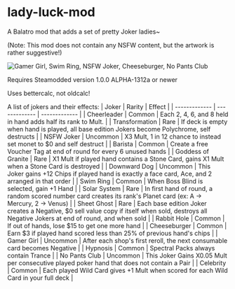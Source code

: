# lady-luck-mod
 A Balatro mod that adds a set of pretty Joker ladies~

 (Note: This mod does not contain any NSFW content, but the artwork is rather suggestive!)

![Gamer Girl, Swim Ring, NSFW Joker, Cheeseburger, No Pants Club](https://media.discordapp.net/attachments/928010953549824100/1328042296960352276/image.png?ex=67854345&is=6783f1c5&hm=dba7093a295ff7c5521caa38cffd6ed2db652f35b0f8396e3052bc31b9183a45&=&format=webp&quality=lossless&width=605&height=209)
 
 Requires Steamodded version 1.0.0 ALPHA-1312a or newer
 
 Uses bettercalc, not oldcalc!

 A list of jokers and their effects:
| Joker  | Rarity | Effect |
| ------------- | ------------- | ------------- |
| Cheerleader  | Common | Each 2, 4, 6, and 8 held in hand adds half its rank to Mult.  |
| Transformation  | Rare | If deck is empty when hand is played, all base edition Jokers become Polychrome, self destructs  |
| NSFW Joker | Uncommon | X3 Mult, 1 in 12 chance to instead set monet to $0 and self destruct |
| Barista | Common | Create a free Voucher Tag at end of round for every 6 unused hands |
| Goddess of Granite | Rare | X1 Mult if played hand contains a Stone Card, gains X1 Mult when a Stone Card is destroyed |
| Downward Dog | Uncommon | This Joker gains +12 Chips if played hand is exactly a face card, Ace, and 2 arranged in that order |
| Swim Ring | Common | When Boss Blind is selected, gain +1 Hand |
| Solar System | Rare | In first hand of round, a random scored number card creates its rank's Planet card (ex: A -> Mercury, 2 -> Venus) |
| Sheet Ghost | Rare | Each base edition Joker creates a Negative, $0 sell value copy if itself when sold, destroys all Negative Jokers at end of round, and when sold |
| Rabbit Hole | Common | If out of hands, lose $15 to get one more hand |
| Cheeseburger | Common | Earn $3 if played hand scored less than 25% of previous hand's chips |
| Gamer Girl | Uncommon | After each shop's first reroll, the next consumable card becomes Negative |
| Hypnosis | Common | Spectral Packs always contain Trance |
| No Pants Club | Uncommon | This Joker Gains X0.05 Mult per consecutive played poker hand that does not contain a Pair |
| Celebrity | Common | Each played Wild Card gives +1 Mult when scored for each Wild Card in your full deck |
